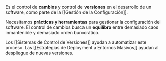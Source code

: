 Es el control de **cambios** y control de **versiones** en el desarrollo de un software, como parte de la [[Gestión de la Configuración]].

Necesitamos **prácticas y herramientas** para gestionar la configuración del software. El control de cambios busca un **equilibro** entre demasiado caos inmantenible y demasiado orden burocrático.

Los [[Sistemas de Control de Versiones]] ayudan a automatizar este proceso.
Las [[Estrategias de Deployment a Entornos Masivos]] ayudan al despliegue de nuevas versiones.

